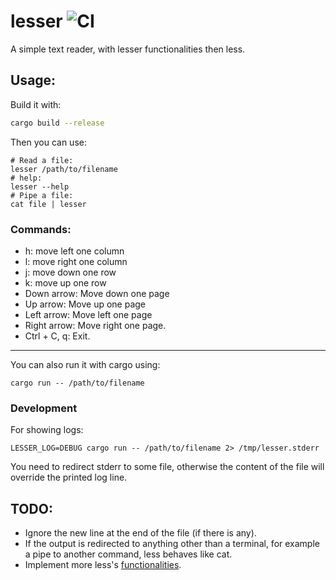 # lesser ![CI](https://github.com/FedericoPonzi/lesser/workflows/CI/badge.svg)
A simple text reader, with lesser functionalities then less.

## Usage:
Build it with:
```bash
cargo build --release
```
Then you can use:
```
# Read a file:
lesser /path/to/filename
# help:
lesser --help
# Pipe a file:
cat file | lesser
```
### Commands:
 * h: move left one column
 * l: move right one column
 * j: move down one row
 * k: move up one row
 * Down arrow: Move down one page
 * Up arrow: Move up one page
 * Left arrow: Move left one page
 * Right arrow: Move right one page.
 * Ctrl + C, q: Exit.
 
---

You can also run it with cargo using:
```
cargo run -- /path/to/filename 
```
### Development
For showing logs:
```
LESSER_LOG=DEBUG cargo run -- /path/to/filename 2> /tmp/lesser.stderr
```
You need to redirect stderr to some file, otherwise the content of the file will override the printed log line.


## TODO:
* Ignore the new line at the end of the file (if there is any).
* If the output is redirected to anything other than a terminal, for example a pipe to another command, less behaves like cat. 
* Implement more less's [functionalities](https://en.wikipedia.org/wiki/Less_(Unix)#Frequently_used_commands).
